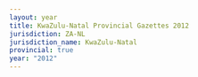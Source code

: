 ```yaml
---
layout: year
title: KwaZulu-Natal Provincial Gazettes 2012
jurisdiction: ZA-NL
jurisdiction_name: KwaZulu-Natal
provincial: true
year: "2012"
---
```

